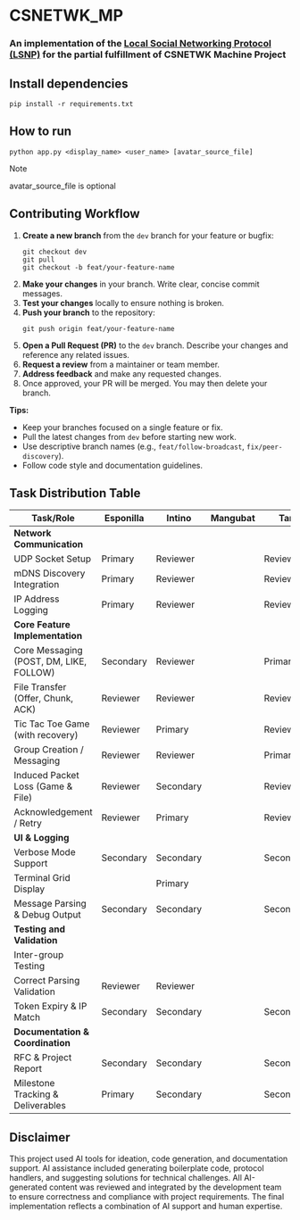 # CSNETWK_MP

### An implementation of the [Local Social Networking Protocol (LSNP)](https://docs.google.com/document/d/1DcymwZjUVcPXOps-dEgv-pvsCBtRUgKi3cOj_jULzas/edit?tab=t.0#bookmark=id.2vyk3jhpju68) for the partial fulfillment of CSNETWK Machine Project

## Install dependencies

```
pip install -r requirements.txt
```

## How to run

```
python app.py <display_name> <user_name> [avatar_source_file]
```

> [!NOTE]  
> avatar_source_file is optional

## Contributing Workflow

1. **Create a new branch** from the `dev` branch for your feature or bugfix:
   ```
   git checkout dev
   git pull
   git checkout -b feat/your-feature-name
   ```
2. **Make your changes** in your branch. Write clear, concise commit messages.
3. **Test your changes** locally to ensure nothing is broken.
4. **Push your branch** to the repository:
   ```
   git push origin feat/your-feature-name
   ```
5. **Open a Pull Request (PR)** to the `dev` branch. Describe your changes and reference any related issues.
6. **Request a review** from a maintainer or team member.
7. **Address feedback** and make any requested changes.
8. Once approved, your PR will be merged. You may then delete your branch.

**Tips:**

- Keep your branches focused on a single feature or fix.
- Pull the latest changes from `dev` before starting new work.
- Use descriptive branch names (e.g., `feat/follow-broadcast`, `fix/peer-discovery`).
- Follow code style and documentation guidelines.

## Task Distribution Table

| Task/Role                               | Esponilla | Intino    | Mangubat | Tan       |
| --------------------------------------- | --------- | --------- | -------- | --------- |
| **Network Communication**               |           |           |          |           |
| UDP Socket Setup                        | Primary   | Reviewer  |          | Reviewer  |
| mDNS Discovery Integration              | Primary   | Reviewer  |          | Reviewer  |
| IP Address Logging                      | Primary   | Reviewer  |          | Reviewer  |
| **Core Feature Implementation**         |           |           |          |           |
| Core Messaging (POST, DM, LIKE, FOLLOW) | Secondary | Reviewer  |          | Primary   |
| File Transfer (Offer, Chunk, ACK)       | Reviewer  | Reviewer  |          | Reviewer  |
| Tic Tac Toe Game (with recovery)        | Reviewer  | Primary   |          | Reviewer  |
| Group Creation / Messaging              | Reviewer  | Reviewer  |          | Primary   |
| Induced Packet Loss (Game & File)       | Reviewer  | Secondary |          | Reviewer  |
| Acknowledgement / Retry                 | Reviewer  | Primary   |          | Reviewer  |
| **UI & Logging**                        |           |           |          |           |
| Verbose Mode Support                    | Secondary | Secondary |          | Secondary |
| Terminal Grid Display                   |           | Primary   |          |           |
| Message Parsing & Debug Output          | Secondary | Secondary |          | Secondary |
| **Testing and Validation**              |           |           |          |           |
| Inter-group Testing                     |           |           |          |           |
| Correct Parsing Validation              | Reviewer  | Reviewer  |          |           |
| Token Expiry & IP Match                 | Secondary | Secondary |          | Secondary |
| **Documentation & Coordination**        |           |           |          |           |
| RFC & Project Report                    | Secondary | Secondary |          | Secondary |
| Milestone Tracking & Deliverables       | Primary   | Secondary |          | Secondary |

## Disclaimer

This project used AI tools for ideation, code generation, and documentation support. AI assistance included generating boilerplate code, protocol handlers, and suggesting solutions for technical challenges. All AI-generated content was reviewed and integrated by the development team to ensure correctness and compliance with project requirements. The final implementation reflects a combination of AI support and human expertise.
